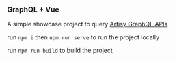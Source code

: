 ### GraphQL + Vue

A simple showcase project to query [Artisy GraphQL APIs](https://metaphysics-production.artsy.net/)

run `npm i` then `npm run serve` to run the project locally

run `npm run build` to build the project